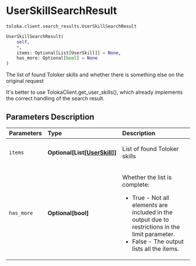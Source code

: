 # UserSkillSearchResult
`toloka.client.search_results.UserSkillSearchResult`

```python
UserSkillSearchResult(
    self,
    *,
    items: Optional[List[UserSkill]] = None,
    has_more: Optional[bool] = None
)
```

The list of found Toloker skills and whether there is something else on the original request


It's better to use TolokaClient.get_user_skills(), which already implements the correct handling of the search result.

## Parameters Description

| Parameters | Type | Description |
| :----------| :----| :-----------|
`items`|**Optional\[List\[[UserSkill](toloka.client.user_skill.UserSkill.md)\]\]**|<p>List of found Toloker skills</p>
`has_more`|**Optional\[bool\]**|<p>Whether the list is complete:<ul><li>True - Not all elements are included in the output due to restrictions in the limit parameter.</li><li>False - The output lists all the items.</li></ul></p>
